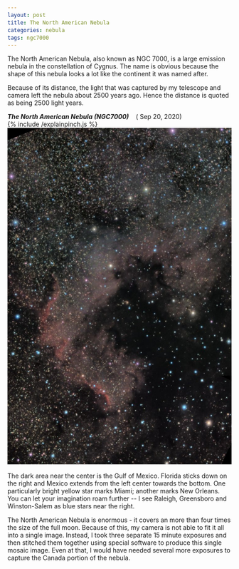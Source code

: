 ```yaml
---
layout: post
title: The North American Nebula
categories: nebula 
tags: ngc7000
---
```

The North American Nebula, also known as NGC 7000, is a large emission nebula in the constellation of Cygnus. The name is obvious because the shape of this nebula looks a lot like the continent it was named after. 

Because of its distance, the light that was captured by my telescope and camera left the nebula about 2500 years ago. Hence the distance is quoted as being 2500 light years.

_**The North American  Nebula (NGC7000)**_ &nbsp;&nbsp; ( Sep 20, 2020)<br>
{% include /explainpinch.js %}
![ngc7000 seen using Celestron RASA 8 and ZWO ASI183MC](/images/ngc7000_2020-09-20T22_32_31_3FrameComposite.jpg)

The dark area near the center is the Gulf of Mexico. Florida sticks down on the right and Mexico extends from the left center towards the bottom. One particularly bright yellow star marks Miami; another marks New Orleans. You can let your imagination roam further -- I see Raleigh, Greensboro and Winston-Salem as blue stars near the right.

The North American Nebula is enormous - it covers an more than four times the size of the full moon.  Because of this,
my camera is not able to fit it all into a single image.  Instead, I took three separate 15 minute exposures and then stitched them together using special software to produce this single mosaic image.   Even at that, I would have needed several more exposures to capture the Canada portion of the nebula.


